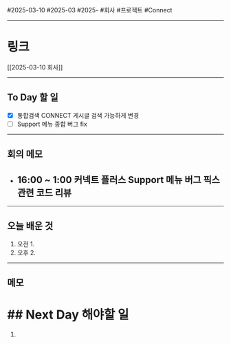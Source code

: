 #2025-03-10 #2025-03 #2025- 
#회사 #프로젝트 #Connect 


------
# 링크 
[[2025-03-10 회사]]

---
## To Day 할 일
- [x] 통합검색 CONNECT 게시글 검색 가능하게 변경
- [ ] Support 메뉴 종합 버그 fix
---
## 회의 메모
-  16:00 ~ 1:00 커넥트 플러스 Support 메뉴 버그 픽스 관련 코드 리뷰
    - 
---
## 오늘 배운 것
1. 오전
    1. 
2. 오후
    2. 
---
## 메모


# ## Next Day 해야할 일
1. 
